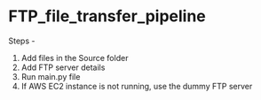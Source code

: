 # FTP_file_transfer_pipeline
Steps - 
1. Add files in the Source folder 
2. Add FTP server details
3. Run main.py file
4. If AWS EC2 instance is not running, use the dummy FTP server
